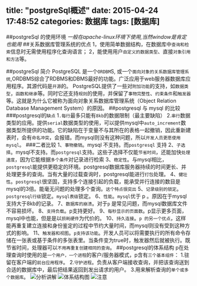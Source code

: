 title: "postgreSql概述"
date: 2015-04-24 17:48:52
categories: 数据库
tags: [数据库]
---
##postgreSql 的使用环境
*一般在apache-linux环境下使用,当然window是肯定也能用*
##关系数据库管理系统的优点
1，使用简单数据结构，在数据库中`查询和检索`信息时无需使用程序化查询语言；
2，能使用用户`自定义的数据类型`、直接`对象引用和方法`等。
<!--more-->
##postgreSql  简介
PostgreSQL 是一个`ORDBM`S,  或一个`面向对象的关系数据库管理系统`,ORDBMS综合了RDBMS和DBMS最好的功能。广泛应用于web服务器数据库应用程序。其源代码是`开源`的。
PostgreSQL提供了一些对`附加功能`的支持，如`数据类型`，`函数和继承`等。同时它还支持`规则`的使用，并保留了`事物完整性`、`约束条件`和`触发器`等。这就是为什么它被称为面向对象关系数据库管理系统（Object Relation Database Management System）的原因。
##postgresql 与 mysql 的比较
###postgresql的`缺点`
 1`.每行`最多只能有`8kb`的数据限制（最主要缺陷）
 2.`串行`数据类型的应用。提供`serial`数据类型的使用，可以提供mysql中`auto_increment`数据类型所提供的功能。它的缺陷在于变量不与其所在的表格一起撤销，因此重新建表时，会有`命名冲突`，会报错。而mysql则没有这种问题，所以`开发人员更愿使用mysql`。
###二者比较
1、`事物撤销`。mysql 不支持。而`postgresql` 支持
2、`子选择`。mysql不支持。而`postgresql`支持。这些子选择不仅能`节省时间`，还能加快`处理速度`，因为它能根据`多个条件`对记录进行检索
3、`稳定性`。与mysql相比，`postgresql`能提供更稳定的环境。postgresql数据库服务器持续的时间更长、并处理更多的查询。当有大量的过载查询时，postgresql能进行`打包`处理。
4、`健壮性`。`postgresql`很坚固，支持多个连接引起的负载，能承受并行连接的数目是mysql的3倍。能毫无问题的处理多个查询。`这个特点很突出`
5、`记录级别的锁定`。`postgresql行级`锁定。`mysql表级`锁定。
6、`性能`。`mysql`优于 p 。原因在于mysql支持大于8kb的记录。
7、`数据库的崩溃`。对于`p` 是常见问题，而mysql数据库文件不容易损坏。
8、`支持负载`。p支持更好。
9、`每秒显示的页面数`。p显示更多页面，mysql中也能，但是是以`损耗硬件`为代价的。
10、`持久连接`。`p 的另一个优点`，这样能再重复建立连接和身份鉴定的过程中节约大量时间，而mysql则没有受到这种方式的影响。
11、`触发器和视图`。`p支持该功能`。开发人员可以将需要执行的所有命令存储在一张表或基于条件的多张表里。当条件变为true时，触发器然后就被执行。既节省时间，处理器可以`不用再重复创建相同的查询`。
##postgresql的体系结构
p在处理查询时使用的是`一个用户，一个进程`的客户/服务器模式，p含有`三个基本组件`：
1.驻留在客户端的`前台应用程序`。
2.`守护进程`。负责从客户端接收查询，并把该查询送到合适的数据库中，最后把结果返回到发出请求的用户。
3.用来解析查询的`单个或多个数据库`。
![分析讲解](/images/4.jpg)
![体系结构图](/images/5.jpg)
![注意](/images/6.jpg)

